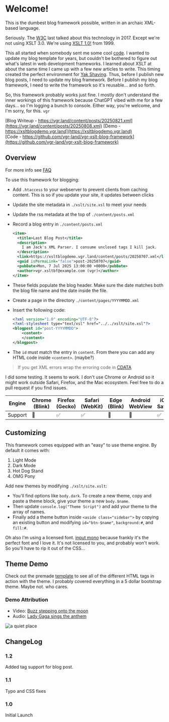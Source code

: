 # Welcome!

This is the dumbest blog framework possible, written in an archaic XML-based language.

Seriously. The [W3C](https://www.w3.org/Style/XSL/) last talked about this technology in 2017. Except we're not using XSLT 3.0. We're using [XSLT 1.0!](https://www.w3.org/TR/xslt-10/) from 1999.

This all started when somebody sent me some cool [code](https://github.com/pacocoursey/xslt). I wanted to update my blog template for years, but couldn't be bothered to figure out what's latest in web development frameworks. I learned about XSLT at about the same time I came up with a few new articles to write. This timing created the perfect environment for [Yak Shaving](https://themindcollection.com/yak-shaving/). Thus, before I publish new blog posts, I need to update my blog framework. Before I publish my blog framework, I need to write the framework so it's reusable... and so forth.

So, this framework probably works just fine. I mostly don't understand the inner workings of this framework because ChatGPT vibed with me for a few days... so I'm logging a bunch to console. Either way, you're welcome, and I'm sorry, for this. `vgr`

[Blog Writeup - https://vgr.land/content/posts/20250821.xml](https://vgr.land/content/posts/20250808.xml)
[Demo - https://xsltblogdemo.vgr.land](https://xsltblogdemo.vgr.land)  
[Code - https://github.com/vgr-land/vgr-xslt-blog-framework](https://github.com/vgr-land/vgr-xslt-blog-framework)

## Overview

For more info see [FAQ](./faq.xml)

To use this framework for blogging:

- Add `.htaccess` to your webserver to prevent clients from caching content. This is so if you update your site, it updates between clicks

- Update the site metadata in `./xslt/site.xsl` to meet your needs 

- Update the rss metadata at the top of `./content/posts.xml`

- Record a blog entry in `./content/posts.xml`
  ```xml
  <item>
    <title>Last Blog Post</title>
    <description>
      I am Jack's XML Parser. I consume unclosed tags I kill jack.
    </description>
    <link>https://xsltblogdemo.vgr.land/content/posts/20250707.xml</link>
    <guid isPermaLink="false">post-20250707</guid>
    <pubDate>Mon, 7 Jul 2025 13:00:00 +0000</pubDate>
    <author>vgr.xsltbf@example.com (vgr)</author>
  </item>
  ```

- These fields populate the blog header. Make sure the date matches both the blog file name and the date inside the file.

- Create a page in the directory `./content/pages/YYYYMMDD.xml`
- Insert the following code:
  ```xml
  <?xml version="1.0" encoding="UTF-8"?>
  <?xml-stylesheet type="text/xsl" href="../../xslt/site.xsl"?>
  <blogpost id="post-YYYYMMDD">
      <content>      
      </content>
  </blogpost>
  ```

- The `id` must match the entry in `content`. From there you can add any HTML code inside `<content>`. (maybe?)

> If you get XML errors wrap the erroring code in [CDATA](https://www.tutorialspoint.com/xml/xml_cdata_sections.htm)

I did some testing. It seems to work. I don't use Chrome or Android so it might work outside Safari, Firefox, and the Mac ecosystem. Feel free to do a pull request if you find issues.

| Engine          | Chrome (Blink) | Firefox (Gecko) | Safari (WebKit) | Edge (Blink) | Android WebView | iOS Safari |
|----------------|----------------|------------------|------------------|--------------|------------------|-------------|
| Support        | 🤷              | ✅               | ✅               | 🤷           | 🤷               | ✅           |

## Customizing

This framework comes equipped with an "easy" to use theme engine. By default it comes with:

1. Light Mode  
2. Dark Mode  
3. Hot Dog Stand  
4. OMG Pony

Add new themes by modifying `./xslt/site.xslt`:

- You'll find options like `body.dark`. To create a new theme, copy and paste a theme block, give your theme a new `body.$name`.
- Then update `console.log("Theme Script")` and add your theme to the array of names.
- Finally add a theme button inside `<aside class="sidebar">` by copying an existing button and modifying `id="btn-$name"`, `background:#`, and `fill:#`.

Oh also I'm using a licensed font. [input mono](https://input.djr.com/) because frankly it's the perfect font and I love it. It's not licensed to you, and probably won't work. So you'll have to rip it out of the CSS...

## Theme Demo

Check out the premade [template](./template.xml) to see all of the different HTML tags in action with the theme. I probably covered everything in a 5 dollar bootstrap theme. Maybe not. who cares.

### Demo Attribution

- Video: [Buzz stepping onto the moon](https://commons.wikimedia.org/wiki/File:Apollo_11._Television_clip_of_Buzz_descending_the_ladder_and_stepping_onto_the_moon,_1094228.ogv)
- Audio: [Lady Gaga sings the anthem](https://commons.wikimedia.org/wiki/File:Lady_Gaga_performs_The_Star-Spangled_Banner_audio.ogg)

![a quiet place](../assets/pages/home/home.png)

## ChangeLog

### 1.2

Added tag support for blog post. 

### 1.1

Typo and CSS fixes

### 1.0

Initial Launch

